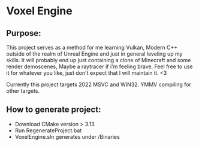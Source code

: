 # Voxel Engine

## Purpose:
This project serves as a method for me learning Vulkan, Modern C++ outside of the realm of Unreal Engine and just in general leveling up my skills. It will probably end up just containing a clone of Minecraft and some render demoscenes, Maybe a raytracer if i'm feeling brave. Feel free to use it for whatever you like, just don't expect that I will maintain it. <3

Currently this project targets 2022 MSVC and WIN32.
YMMV compiling for other targets.

## How to generate project:
- Download CMake version > 3.13
- Run RegenerateProject.bat
- VoxelEngine.sln generates under /Binaries
